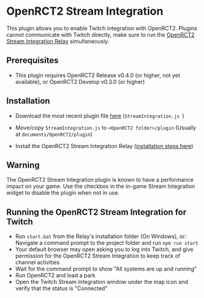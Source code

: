 # OpenRCT2 Stream Integration
This plugin allows you to enable Twitch integration with OpenRCT2. 
Plugins cannot communicate with Twitch directly, make sure to run the [OpenRCT2 Stream Integration Relay](https://github.com/oli414/OpenRCT2StreamIntegration) simultaneously.

## Prerequisites
- This plugin requires OpenRCT2 Release v0.4.0 (or higher, not yet available), or OpenRCT2 Develop v0.3.0 (or higher)

## Installation
- Download the most recent plugin file [here](https://github.com/oli414/StreamIntegrationPlugin/releases) (`StreamIntegration.js
`)
- Move/copy `StreamIntegration.js` to `<OpenRCT2 folder>/plugin` (Usually at `documents/OpenRCT2/plugin`)

- Install the OpenRCT2 Stream Integration Relay ([installation steps here](https://github.com/oli414/OpenRCT2StreamIntegration))

## Warning
The OpenRCT2 Stream Integration plugin is known to have a performance impact on your game. Use the checkbox in the in-game Stream Integration widget to disable the plugin when not in use.

## Running the OpenRCT2 Stream Integration for Twitch
- Run `start.bat` from the Relay's installation folder (On Windows), or: Navigate a command prompt to the project folder and run `npm run start`
- Your default browser may open asking you to log into Twitch, and give permission for the OpenRCT2 Stream Integration to keep track of channel activities
- Wait for the command prompt to show "All systems are up and running"
- Run OpenRCT2 and load a park
- Open the Twitch Stream Integration window under the map icon and verify that the status is "Connected"
